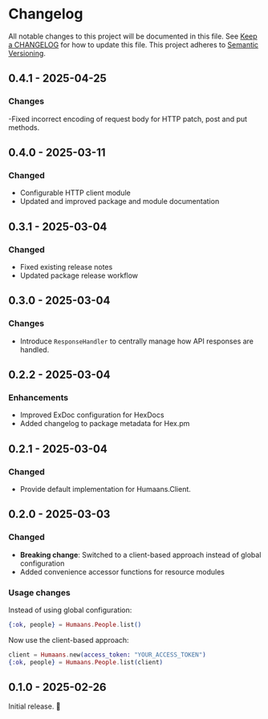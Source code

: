 # Changelog

All notable changes to this project will be documented in this file. See [Keep a
CHANGELOG](http://keepachangelog.com/) for how to update this file. This project
adheres to [Semantic Versioning](http://semver.org/).

<!-- %% CHANGELOG_ENTRIES %% -->

## 0.4.1 - 2025-04-25

### Changes
-Fixed incorrect encoding of request body for HTTP patch, post and put methods.


## 0.4.0 - 2025-03-11

### Changed
- Configurable HTTP client module
- Updated and improved package and module documentation


## 0.3.1 - 2025-03-04

### Changed
- Fixed existing release notes
- Updated package release workflow


## 0.3.0 - 2025-03-04

### Changes

- Introduce `ResponseHandler` to centrally manage how API responses are handled.


## 0.2.2 - 2025-03-04

### Enhancements

- Improved ExDoc configuration for HexDocs
- Added changelog to package metadata for Hex.pm


## 0.2.1 - 2025-03-04

### Changed

- Provide default implementation for Humaans.Client.

## 0.2.0 - 2025-03-03

### Changed

- **Breaking change**: Switched to a client-based approach instead of global configuration
- Added convenience accessor functions for resource modules

### Usage changes

Instead of using global configuration:
```elixir
{:ok, people} = Humaans.People.list()
```

Now use the client-based approach:
```elixir
client = Humaans.new(access_token: "YOUR_ACCESS_TOKEN")
{:ok, people} = Humaans.People.list(client)
```

## 0.1.0 - 2025-02-26

Initial release. :rocket:
